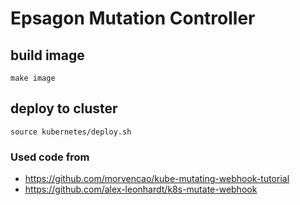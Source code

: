 # Epsagon Mutation Controller

## build image

```
make image
```

## deploy to cluster
```
source kubernetes/deploy.sh
```


### Used code from
* https://github.com/morvencao/kube-mutating-webhook-tutorial
* https://github.com/alex-leonhardt/k8s-mutate-webhook
